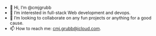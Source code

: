 - 👋 Hi, I’m @cmjgrubb
- 👀 I’m interested in full-stack Web development and devops.
- 💞️ I’m looking to collaborate on any fun projects or anything for a good cause.
- 📫 How to reach me: cmj.grubb@icloud.com.

<!---
cmjgrubb/cmjgrubb is a ✨ special ✨ repository because its `README.md` (this file) appears on your GitHub profile.
You can click the Preview link to take a look at your changes.
--->
